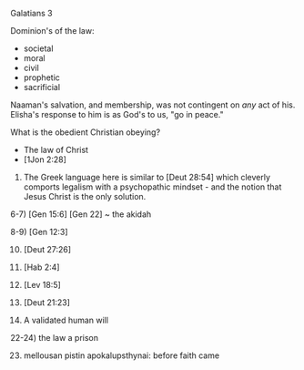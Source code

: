 Galatians 3

Dominion's of the law:
- societal
- moral
- civil
- prophetic
- sacrificial

Naaman's salvation, and membership, was not contingent on _any_ act of his.  Elisha's response to him is as God's to us, "go in peace."


What is the obedient Christian obeying?  
- The law of Christ
- [1Jon 2:28]


1) The Greek language here is similar to [Deut 28:54] which cleverly comports legalism with a psychopathic mindset - and the notion that Jesus Christ is the only solution.


6-7) [Gen 15:6]
	[Gen 22] ~ the akidah

8-9) [Gen 12:3]

10) [Deut 27:26]

11) [Hab 2:4]

12) [Lev 18:5]

13) [Deut 21:23]


15) A validated human will


22-24) the law a prison

23) mellousan pistin apokalupsthynai: before faith came

